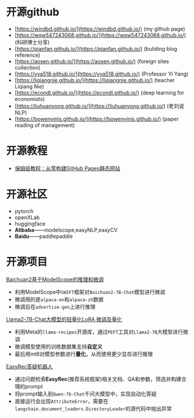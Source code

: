 # 开源github

- [https://windbd.github.io/](https://windbd.github.io/) (my github page)
- [https://wqw547243068.github.io/](https://wqw547243068.github.io/)  (科研博士分享)
- [https://pianfan.github.io/](https://pianfan.github.io/)  (buliding blog reference)
- [https://aosen.github.io/](https://aosen.github.io/)   (foreign sites collection)
- [https://yya518.github.io/](https://yya518.github.io/)    (Professor Yi Yang)
- [https://liqiangnie.github.io/](https://liqiangnie.github.io/)  (teacher Liqiang Nie)
- [https://econdl.github.io/](https://econdl.github.io/)    (deep learning for economists)
- [https://liuhuanyong.github.io/](https://liuhuanyong.github.io/)  (老刘说NLP)
- [https://bowenyinis.github.io/](https://bowenyinis.github.io/)  (paper reading of management)
  
# 开源教程
- [保姆级教程：从零构建GitHub Pages静态网站](https://blog.csdn.net/qq_20042935/article/details/133920722)

# 开源社区
- pytorch
- openXLab
- huggingface
- **Alibaba**——modelscope,easyNLP,easyCV
- **Baidu**——paddlepaddle

# 开源项目
[Baichuan2基于ModelScope的推理和微调](https://pai.console.aliyun.com/#/dsw-gallery/preview/deepLearning/nlp/baichuan2_modelscope)
- 利用ModelScope中`SWIFT`框架对`Baichuan2-7B-Chat`模型进行微调
- 微调用的是`alpaca-en`和`alpaca-zh`数据
- 微调后在`advertise-gen`上进行推理
  
[Llama2-7B-Chat大模型的轻量化LoRA 微调及量化](https://pai.console.aliyun.com/#/dsw-gallery/preview/deepLearning/nlp/llama2_lora)
- 利用Meta的`llama-recipes`开源库，通过`PEFT`工具对`Llama2-7B`大模型进行微调
- 微调模型使用的训练数据集支持**自定义**
- 最后用int8对模型参数进行**量化**，从而使用更少显存进行推理
  
[EasyRec答疑机器人](https://pai.console.aliyun.com/#/dsw-gallery/preview/aigcHackathon/EasyrecQaRobot)
  - 通过问题检索**EasyRec**(推荐系统框架)相关文档、QA和参数，筛选并构建合理的prompt
  - 将prompt输入到`Qwen-7b-Chat`千问大模型中，实现自动化答疑
  - 直接运行会出现`AttributeError`，需要在`langchain.document_loaders.DirectoryLoader`的源代码中抛出异常
